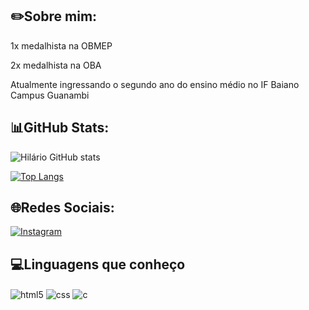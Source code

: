 ## ✏️Sobre mim:

1x medalhista na OBMEP

2x medalhista na OBA

Atualmente ingressando o segundo ano do ensino médio no IF Baiano Campus Guanambi

## 📊GitHub Stats:

![Hilário GitHub stats](https://github-readme-stats.vercel.app/api?username=hilariosp&show_icons=true&theme=merko&count_private=true)

[![Top Langs](https://github-readme-stats.vercel.app/api/top-langs/?username=hilariosp&show_icons=true&theme=merko&count_private=true)](https://github.com/hilariosp/github-readme-stats)


## 🌐Redes Sociais:
[![Instagram](https://img.shields.io/badge/Instagram-E4405F?style=for-the-badge&logo=instagram&logoColor=white)](https://www.instagram.com/hilario.saraiva/)

## 💻Linguagens que conheço

<div style="display: inline_block">
  <img align="center" alt="html5" src="https://img.shields.io/badge/HTML5-E34F26?style=for-the-badge&logo=html5&logoColor=white" />
  <img align="center" alt="css" src="https://img.shields.io/badge/CSS3-1572B6?style=for-the-badge&logo=css3&logoColor=white" />
  <img align="center" alt="c" src="https://img.shields.io/badge/C-00599C?style=for-the-badge&logo=c&logoColor=white" />
</div><br/>


<!--
**hilariosp/hilariosp** is a ✨ _special_ ✨ repository because its `README.md` (this file) appears on your GitHub profile.

Here are some ideas to get you started:

- 🔭 I’m currently working on ...
- 🌱 I’m currently learning ...
- 👯 I’m looking to collaborate on ...
- 🤔 I’m looking for help with ...
- 💬 Ask me about ...
- 📫 How to reach me: ...
- 😄 Pronouns: ...
- ⚡ Fun fact: ...
-->
